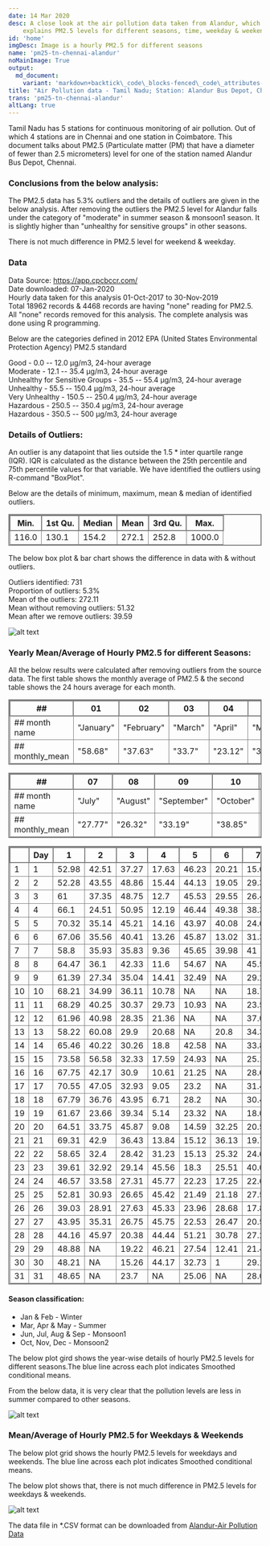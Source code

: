 ```yaml
---
date: 14 Mar 2020
desc: A close look at the air pollution data taken from Alandur, which
    explains PM2.5 levels for different seasons, time, weekday & weekend
id: 'home'
imgDesc: Image is a hourly PM2.5 for different seasons
name: 'pm25-tn-chennai-alandur'
noMainImage: True
output:
  md_document:
    variant: 'markdown+backtick\_code\_blocks-fenced\_code\_attributes-header\_attributes'
title: "Air Pollution data - Tamil Nadu; Station: Alandur Bus Depot, Chennai - CPCB"
trans: 'pm25-tn-chennai-alandur'
altLang: true
---
```


Tamil Nadu has 5 stations for continuous monitoring of air pollution.
Out of which 4 stations are in Chennai and one station in Coimbatore. This document talks about PM2.5 (Particulate matter (PM) that have a diameter of fewer than 2.5 micrometers) level for one of the station
named Alandur Bus Depot, Chennai.

### Conclusions from the below analysis:

The PM2.5 data has 5.3% outliers and the details of outliers are given
in the below analysis. After removing the outliers the PM2.5 level for
Alandur falls under the category of "moderate" in summer season &
monsoon1 season. It is slightly higher than "unhealthy for sensitive
groups" in other seasons.

There is not much difference in PM2.5 level for weekend & weekday.

### Data

Data Source: <https://app.cpcbccr.com/>\
Date downloaded: 07-Jan-2020\
Hourly data taken for this analysis 01-Oct-2017 to 30-Nov-2019\
Total 18962 records & 4468 records are having "none" reading for PM2.5.
All "none" records removed for this analysis. The complete analysis was
done using R programming.

Below are the categories defined in 2012 EPA (United States
Environmental Protection Agency) PM2.5 standard

Good - 0.0 -- 12.0 µg/m3, 24-hour average\
Moderate - 12.1 -- 35.4 µg/m3, 24-hour average\
Unhealthy for Sensitive Groups - 35.5 -- 55.4 µg/m3, 24-hour average\
Unhealthy - 55.5 -- 150.4 µg/m3, 24-hour average\
Very Unhealthy - 150.5 -- 250.4 µg/m3, 24-hour average\
Hazardous - 250.5 -- 350.4 µg/m3, 24-hour average\
Hazardous - 350.5 -- 500 µg/m3, 24-hour average

### Details of Outliers:

An outlier is any datapoint that lies outside the 1.5 \* inter quartile
range (IQR). IQR is calculated as the distance between the 25th
percentile and 75th percentile values for that variable. We have
identified the outliers using R-command "BoxPlot".

Below are the details of minimum, maximum, mean & median of identified
outliers.

| Min.  | 1st Qu. | Median | Mean  | 3rd Qu. | Max.   |
|-------|---------|--------|-------|---------|--------|
| 116.0 | 130.1   | 154.2  | 272.1 | 252.8   | 1000.0 |

The below box plot & bar chart shows the difference in data with & without outliers.

Outliers identified: 731\
Proportion of outliers: 5.3%\
Mean of the outliers: 272.11\
Mean without removing outliers: 51.32\
Mean after we remove outliers: 39.59

<img src="/environment/pm25-tn-chennai-alandaur_files/figure-markdown/outlier-plots-1.png" alt="alt text" class="blogs_image">
<!-- ![](/environment/pm25-tn-chennai-alandaur_files/figure-markdown/outlier-plots-1.png) -->

### Yearly Mean/Average of Hourly PM2.5 for different Seasons:

All the below results were calculated after removing outliers from the
source data. The first table shows the monthly average of PM2.5 & the
second table shows the 24 hours average for each month.

<div class="lowfont" >

| ##              | 01        | 02         | 03      | 04       | 05       | 06       |
|-----------------|-----------|------------|---------|----------|----------|----------|
| ## month name   | "January" | "February" | "March" | "April"  | "May"    | "June"   |
| ## monthly_mean | "58.68"   | "37.63"    | "33.7"  | "23.12"  | "31.18"  | "25.11"  |


| ##              | 07      | 08       | 09           | 10         | 11          | 12         |
|-----------------|---------|----------|--------------|------------|-------------|------------|
| ## month name   | "July"  | "August" | "September"  | "October"  | "November"  | "December" |
| ## monthly_mean | "27.77" | "26.32"  | "33.19"      | "38.85"    | "46.42"     | "57.96"    |


|    | Day | 1     | 2     | 3     | 4     | 5     | 6     | 7     | 8     | 9     | 10    | 11    | 12    |
|----|-----|-------|-------|-------|-------|-------|-------|-------|-------|-------|-------|-------|-------|
| 1  | 1   | 52.98 | 42.51 | 37.27 | 17.63 | 46.23 | 20.21 | 15.66 | 28.4  | 38.77 | 30.19 | 29.07 | 43.55 |
| 2  | 2   | 52.28 | 43.55 | 48.86 | 15.44 | 44.13 | 19.05 | 29.36 | 31.69 | 31.94 | 25.4  | 33.48 | 30.6  |
| 3  | 3   | 61    | 37.35 | 48.75 | 12.7  | 45.53 | 29.55 | 26.49 | 28.88 | 36.39 | 21.25 | 40.45 | 45.24 |
| 4  | 4   | 66.1  | 24.51 | 50.95 | 12.19 | 46.44 | 49.38 | 38.36 | 18.73 | 39.89 | 25.97 | 43.58 | 41.12 |
| 5  | 5   | 70.32 | 35.14 | 45.21 | 14.16 | 43.97 | 40.08 | 24.66 | 21.52 | 36.8  | 28.72 | 44.31 | 49.12 |
| 6  | 6   | 67.06 | 35.56 | 40.41 | 13.26 | 45.87 | 13.02 | 31.38 | 22.53 | 41.69 | 22.59 | 48.82 | 49.26 |
| 7  | 7   | 58.8  | 35.93 | 35.83 | 9.36  | 45.65 | 39.98 | 41    | 16.8  | 49.79 | 32.2  | 44.19 | 83.2  |
| 8  | 8   | 64.47 | 36.1  | 42.33 | 11.6  | 54.67 | NA    | 45.59 | 21.06 | 36.17 | 32.6  | 45.96 | 90.24 |
| 9  | 9   | 61.39 | 27.34 | 35.04 | 14.41 | 32.49 | NA    | 29.2  | 22.2  | 40.15 | 42.61 | 64.42 | 87.14 |
| 10 | 10  | 68.21 | 34.99 | 36.11 | 10.78 | NA    | NA    | 18.78 | 23.63 | 37.07 | 40.37 | 73.87 | 86.97 |
| 11 | 11  | 68.29 | 40.25 | 30.37 | 29.73 | 10.93 | NA    | 23.59 | 19.03 | 36.97 | 28.56 | 65.88 | 85.04 |
| 12 | 12  | 61.96 | 40.98 | 28.35 | 21.36 | NA    | NA    | 37.09 | 21.63 | 33.95 | 35.78 | 61.87 | 65.9  |
| 13 | 13  | 58.22 | 60.08 | 29.9  | 20.68 | NA    | 20.8  | 34.37 | 24.83 | 36.3  | 35.1  | 57.28 | 37.1  |
| 14 | 14  | 65.46 | 40.22 | 30.26 | 18.8  | 42.58 | NA    | 33.8  | 24.44 | 34.83 | 37.94 | 41.7  | 49.72 |
| 15 | 15  | 73.58 | 56.58 | 32.33 | 17.59 | 24.93 | NA    | 25.11 | 15.42 | 22.01 | 34.27 | 39.26 | 77.61 |
| 16 | 16  | 67.75 | 42.17 | 30.9  | 10.61 | 21.25 | NA    | 28.6  | 21.71 | 23.78 | 30.57 | 47.08 | 42.46 |
| 17 | 17  | 70.55 | 47.05 | 32.93 | 9.05  | 23.2  | NA    | 31.42 | 14.83 | 26.42 | 47.07 | 48.07 | 57.83 |
| 18 | 18  | 67.79 | 36.76 | 43.95 | 6.71  | 28.2  | NA    | 30.45 | 11.35 | 24.91 | 49.6  | 31.82 | 61.1  |
| 19 | 19  | 61.67 | 23.66 | 39.34 | 5.14  | 23.32 | NA    | 18.07 | 18.14 | 23.09 | 53.75 | 33.76 | 37.94 |
| 20 | 20  | 64.51 | 33.75 | 45.87 | 9.08  | 14.59 | 32.25 | 20.56 | 23.7  | 40.68 | 53.36 | 32.47 | 52.28 |
| 21 | 21  | 69.31 | 42.9  | 36.43 | 13.84 | 15.12 | 36.13 | 19.75 | 34.46 | 38.96 | 51.96 | 19.64 | 42.35 |
| 22 | 22  | 58.65 | 32.4  | 28.42 | 31.23 | 15.13 | 25.32 | 24.62 | 37.28 | 40.91 | 40.81 | 32.71 | 50.28 |
| 23 | 23  | 39.61 | 32.92 | 29.14 | 45.56 | 18.3  | 25.51 | 40.04 | 32.76 | 35.77 | 65.82 | 63.62 | 52.6  |
| 24 | 24  | 46.57 | 33.58 | 27.31 | 45.77 | 22.23 | 17.25 | 22.62 | 24.81 | 27.66 | 57.25 | 73.51 | 60.42 |
| 25 | 25  | 52.81 | 30.93 | 26.65 | 45.42 | 21.49 | 21.18 | 27.55 | 30.78 | 24.75 | 48.1  | 45.56 | 71.05 |
| 26 | 26  | 39.03 | 28.91 | 27.63 | 45.33 | 23.96 | 28.68 | 17.86 | 24.3  | 30.13 | 50.98 | 55.89 | 77.88 |
| 27 | 27  | 43.95 | 35.31 | 26.75 | 45.75 | 22.53 | 26.47 | 20.52 | 30.66 | 20.19 | 52.32 | 48.19 | 75.65 |
| 28 | 28  | 44.16 | 45.97 | 20.38 | 44.44 | 51.21 | 30.78 | 27.24 | 29.77 | 30.87 | 52.83 | 51.65 | 55.61 |
| 29 | 29  | 48.88 | NA    | 19.22 | 46.21 | 27.54 | 12.41 | 21.49 | 36.25 | 29.43 | 39.75 | 41.76 | 57.17 |
| 30 | 30  | 48.21 | NA    | 15.26 | 44.17 | 32.73 | 1     | 29.19 | 38.09 | 20.58 | 19.67 | 36.71 | 58.84 |
| 31 | 31  | 48.65 | NA    | 23.7  | NA    | 25.06 | NA    | 28.06 | 34.68 | NA    | 33.92 | NA    | 51.37 |

</div>

#### Season classification:

-   Jan & Feb - Winter
-   Mar, Apr & May - Summer
-   Jun, Jul, Aug & Sep - Monsoon1
-   Oct, Nov, Dec - Monsoon2

The below plot gird shows the year-wise details of hourly PM2.5 levels
for different seasons.The blue line across each plot indicates Smoothed
conditional means.

From the below data, it is very clear that the pollution levels are less
in summer compared to other seasons.

<!-- ![](/environment/pm25-tn-chennai-alandaur_files/figure-markdown/MeanofHourly-2.png) -->
<img src="/environment/pm25-tn-chennai-alandaur_files/figure-markdown/MeanofHourly-2.png" alt="alt text" class="blogs_image">

### Mean/Average of Hourly PM2.5 for Weekdays & Weekends

The below plot grid shows the hourly PM2.5 levels for weekdays and
weekends. The blue line across each plot indicates Smoothed conditional
means.

The below plot shows that, there is not much difference in PM2.5 levels
for weekdays & weekends.

<!-- ![](/environment/pm25-tn-chennai-alandaur_files/figure-markdown/MeanofWeekdaytype-1.png) -->
<img src="/environment/pm25-tn-chennai-alandaur_files/figure-markdown/MeanofWeekdaytype-1.png" alt="alt text" class="blogs_image">

The data file in \*.CSV format can be downloaded from [Alandur-Air Pollution Data](http://thedatatalks.in/datas/environment/TN_Alandur_Bus_Depot_Chennai.csv)

<style>
table{
    border-collapse: collapse;
    border-spacing: 0;
    border:2px solid gray;
}

th{
    border:2px solid gray;
}

td{
    border:1px solid gray;
}

/* body{
font-family: 'Source Sans Pro', -apple-system, BlinkMacSystemFont, 'Segoe UI', Roboto, 'Helvetica Neue', Arial, sans-serif;
} */

</style>